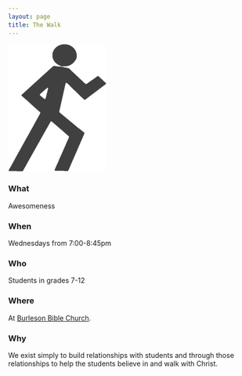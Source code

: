 ```yaml
---
layout: page
title: The Walk
---
```

![](/assets/images/walkdark_200x260.png)

### What

Awesomeness

### When
Wednesdays from 7:00-8:45pm

### Who
Students in grades 7-12

### Where

At [Burleson Bible Church](/contact/).

### Why
We exist simply to build relationships with students and through those
relationships to help the students believe in and walk with Christ.
